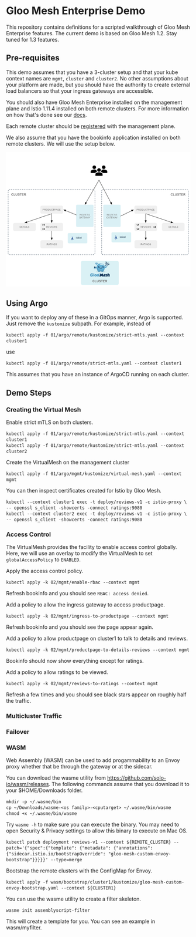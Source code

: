 # Gloo Mesh Enterprise Demo

This repository contains definitions for a scripted walkthrough of Gloo Mesh Enterprise features.  The current demo is based on Gloo Mesh 1.2.  Stay tuned for 1.3 features.

## Pre-requisites
This demo assumes that you have a 3-cluster setup and that your kube context names are `mgmt`, `cluster` and `cluster2`.  No other assumptions about your platform are made, but you should have the authority to create external load balancers so that your ingress gateways are accessible.

You should also have Gloo Mesh Enterprise installed on the management plane and Istio 1.11.4 installed on both remote clusters.  For more information on how that's done see our [docs](https://docs.solo.io/gloo-mesh-enterprise/latest/setup/installation/).

Each remote cluster should be [registered](https://docs.solo.io/gloo-mesh-enterprise/latest/setup/enterprise_cluster_registration/) with the management plane.

We also assume that you have the bookinfo application installed on both remote clusters.  We will use the setup below.

![Gloo Mesh](images/initial-setup.png)

## Using Argo

If you want to deploy any of these in a GitOps manner, Argo is supported.  Just remove the `kustomize` subpath.  For example, instead of 

```
kubectl apply -f 01/argo/remote/kustomize/strict-mtls.yaml --context cluster1
```

use

```
kubectl apply -f 01/argo/remote/strict-mtls.yaml --context cluster1
```

This assumes that you have an instance of ArgoCD running on each cluster.

## Demo Steps

### Creating the Virtual Mesh

Enable strict mTLS on both clusters.

```
kubectl apply -f 01/argo/remote/kustomize/strict-mtls.yaml --context cluster1
kubectl apply -f 01/argo/remote/kustomize/strict-mtls.yaml --context cluster2
```

Create the VirtualMesh on the management cluster

```
kubectl apply -f 01/argo/mgmt/kustomize/virtual-mesh.yaml --context mgmt
```

You can then inspect certificates created for Istio by Gloo Mesh.

```
kubectl --context cluster1 exec -t deploy/reviews-v1 -c istio-proxy \
-- openssl s_client -showcerts -connect ratings:9080
kubectl --context cluster2 exec -t deploy/reviews-v1 -c istio-proxy \
-- openssl s_client -showcerts -connect ratings:9080
```

### Access Control

The VirtualMesh provides the facility to enable access control globally.  Here, we will use an overlay to modify the VirtualMesh to set `globalAccessPolicy` to `ENABLED`.

Apply the access control policy.

```
kubectl apply -k 02/mgmt/enable-rbac --context mgmt
```

Refresh bookinfo and you should see `RBAC: access denied`.

Add a policy to allow the ingress gateway to access productpage.

```
kubectl apply -k 02/mgmt/ingress-to-productpage --context mgmt
```

Refresh bookinfo and you should see the page appear again.

Add a policy to allow productpage on cluster1 to talk to details and reviews.

```
kubectl apply -k 02/mgmt/productpage-to-details-reviews --context mgmt
```

Bookinfo should now show everything except for ratings.

Add a policy to allow ratings to be viewed.

```
kubectl apply -k 02/mgmt/reviews-to-ratings --context mgmt
```

Refresh a few times and you should see black stars appear on roughly half the traffic.

### Multicluster Traffic

### Failover

### WASM

Web Assembly (WASM) can be used to add progammability to an Envoy proxy whether that be through the gateway or at the sidecar.

You can download the wasme utility from https://github.com/solo-io/wasm/releases.  The following commands assume that you download it to your $HOME/Downloads folder.

```
mkdir -p ~/.wasme/bin
cp ~/Downloads/wasme-<os family>-<cputarget> ~/.wasme/bin/wasme
chmod +x ~/.wasme/bin/wasme
```

Try `wasme -h` to make sure you can execute the binary.  You may need to open Security & Privacy settings to allow this binary to execute on Mac OS.

```
kubectl patch deployment reviews-v1 --context ${REMOTE_CLUSTER} --patch='{"spec":{"template": {"metadata": {"annotations": {"sidecar.istio.io/bootstrapOverride": "gloo-mesh-custom-envoy-bootstrap"}}}}}' --type=merge
```

Bootstrap the remote clusters with the ConfigMap for Envoy.

```
kubectl apply -f wasm/bootstrap/cluster1/kustomize/gloo-mesh-custom-envoy-bootstrap.yaml --context ${CLUSTER1}
```

You can use the wasme utility to create a filter skeleton.

```
wasme init assemblyscript-filter
```

This will create a template for you.  You can see an example in wasm/myfilter.